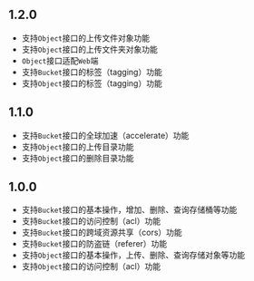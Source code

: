 ## 1.2.0

- 支持`Object`接口的上传文件对象功能
- 支持`Object`接口的上传文件夹对象功能
- `Object`接口适配`Web`端
- 支持`Bucket`接口的标签（tagging）功能
- 支持`Object`接口的标签（tagging）功能

## 1.1.0

- 支持`Bucket`接口的全球加速（accelerate）功能
- 支持`Object`接口的上传目录功能
- 支持`Object`接口的删除目录功能

## 1.0.0

- 支持`Bucket`接口的基本操作，增加、删除、查询存储桶等功能
- 支持`Bucket`接口的访问控制（acl）功能
- 支持`Bucket`接口的跨域资源共享（cors）功能
- 支持`Bucket`接口的防盗链（referer）功能
- 支持`Object`接口的基本操作，上传、删除、查询存储对象等功能
- 支持`Object`接口的访问控制（acl）功能
